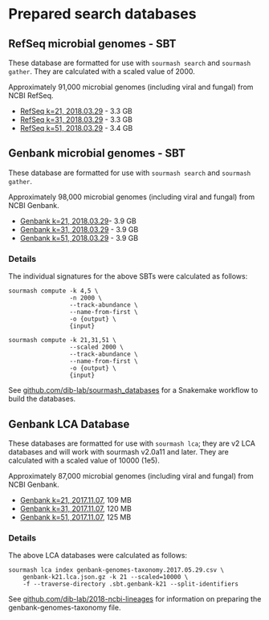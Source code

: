 # Prepared search databases

## RefSeq microbial genomes - SBT

These database are formatted for use with `sourmash search` and
`sourmash gather`. They are calculated with a scaled value of 2000.

Approximately 91,000 microbial genomes (including viral and fungal)
from NCBI RefSeq.

* [RefSeq k=21, 2018.03.29][0] - 3.3 GB
* [RefSeq k=31, 2018.03.29][1] - 3.3 GB
* [RefSeq k=51, 2018.03.29][2] - 3.4 GB

## Genbank microbial genomes - SBT

These database are formatted for use with `sourmash search` and
`sourmash gather`.

Approximately 98,000 microbial genomes (including viral and fungal)
from NCBI Genbank.

* [Genbank k=21, 2018.03.29][3]- 3.9 GB
* [Genbank k=31, 2018.03.29][4] - 3.9 GB
* [Genbank k=51, 2018.03.29][5] - 3.9 GB

### Details

The individual signatures for the above SBTs were calculated as follows:

```
sourmash compute -k 4,5 \
                 -n 2000 \
                 --track-abundance \
                 --name-from-first \
                 -o {output} \
                 {input}

sourmash compute -k 21,31,51 \
                 --scaled 2000 \
                 --track-abundance \
                 --name-from-first \
                 -o {output} \
                 {input}
```

See [github.com/dib-lab/sourmash_databases](https://github.com/dib-lab/sourmash_databases) for a Snakemake workflow
to build the databases.

[0]: https://osf.io/k26ep/download
[1]: https://osf.io/8snc9/download
[2]: https://osf.io/gkqau/download
[3]: https://osf.io/dm7n4/download
[4]: https://osf.io/jgu93/download
[5]: https://osf.io/2uvsc/download

## Genbank LCA Database

These databases are formatted for use with `sourmash lca`; they are
v2 LCA databases and will work with sourmash v2.0a11 and later.
They are calculated with a scaled value of 10000 (1e5).

Approximately 87,000 microbial genomes (including viral and fungal)
from NCBI Genbank.

* [Genbank k=21, 2017.11.07](https://osf.io/d7rv8/download), 109 MB
* [Genbank k=31, 2017.11.07](https://osf.io/4f8n3/download), 120 MB
* [Genbank k=51, 2017.11.07](https://osf.io/nemkw/download), 125 MB

### Details

The above LCA databases were calculated as follows:

```
sourmash lca index genbank-genomes-taxonomy.2017.05.29.csv \
    genbank-k21.lca.json.gz -k 21 --scaled=10000 \
    -f --traverse-directory .sbt.genbank-k21 --split-identifiers
```

See
[github.com/dib-lab/2018-ncbi-lineages](https://github.com/dib-lab/2018-ncbi-lineages)
for information on preparing the genbank-genomes-taxonomy file.
